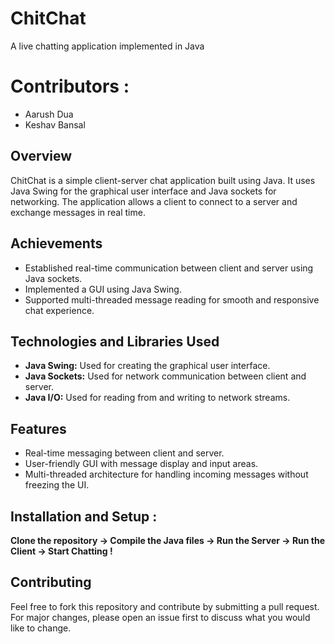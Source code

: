 # ChitChat
A live chatting application implemented in Java

# Contributors :
- Aarush Dua
- Keshav Bansal

## Overview
ChitChat is a simple client-server chat application built using Java. It uses Java Swing for the graphical user interface and Java sockets for networking. The application allows a client to connect to a server and exchange messages in real time.

## Achievements
- Established real-time communication between client and server using Java sockets.
- Implemented a GUI using Java Swing.
- Supported multi-threaded message reading for smooth and responsive chat experience.

## Technologies and Libraries Used
- **Java Swing:** Used for creating the graphical user interface.
- **Java Sockets:** Used for network communication between client and server.
- **Java I/O:** Used for reading from and writing to network streams.

## Features
- Real-time messaging between client and server.
- User-friendly GUI with message display and input areas.
- Multi-threaded architecture for handling incoming messages without freezing the UI.

## Installation and Setup :
 **Clone the repository -> Compile the Java files -> Run the Server -> Run the Client -> Start Chatting !**

## Contributing
Feel free to fork this repository and contribute by submitting a pull request. For major changes, please open an issue first to discuss what you would like to change.



